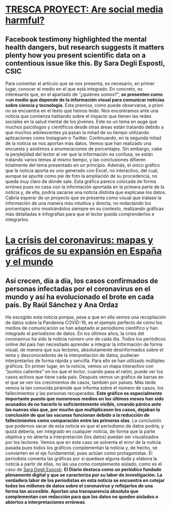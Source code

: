 
# [TRESCA PROYECT: Are social media harmful?](https://trescaproject.eu/2021/10/07/are-social-media-harmful-yes-say-most-europeans-but-its-complicated/)
## Facebook testimony highlighted the mental health dangers, but research suggests it matters plenty how you present scientific data on a contentious issue like this. By Sara Degli Esposti, CSIC
Para comentar el artículo que se nos presenta, es necesario, en primer lugar, conocer el medio en el que está integrado. En concreto, es interesante que, en el apartado de “¿quiénes somos?”, **se presenten como >un medio que depende de la información visual para comunicar noticias sobre ciencia y tecnología**. Esta premisa, como puede observarse, a priori no se encuentra en el texto que hemos leído.
Nos encontramos ante una noticia que comienza hablando sobre el impacto que tienen las redes sociales en la salud mental de los jóvenes. Este es un tema en auge que muchos psicólogos y científicos desde otras áreas están tratando debido a que muchos adolescentes ya pasan la mitad de su tiempo utilizando aplicaciones como Instagram o Twitter. 
Continuando, en la segunda mitad de la noticia se nos aportan más datos. Vemos que han realizado una encuesta y asistimos a enumeraciones de porcentajes. Sin embargo, cabe la perplejidad del lector al ver que la información es confusa, se están tratando varios temas al mismo tiempo, y las conclusiones difieren totalmente del tema presentado en un principio. Además, el único gráfico que la noticia aporta es uno generado con Excel, no interactivo, del cual, aunque se apunte como pie de foto la ampliación de su procedencia, no queda muy claro de dónde sale. Esta gráfica parece colocada de forma errónea pues no casa con la información aportada en la primera parte de la noticia y, de ella, podría sacarse una noticia distinta que explicase los datos.
Cabría esperar de un proyecto que se presenta como visual que tratase la información de una manera más intuitiva y directa, no redactando los porcentajes sino mostrándolos siempre en su contexto, realizando gráficas más detalladas e infografías para que el lector pueda comprenderlos e integrarlos. 
# [La crisis del coronavirus: mapas y gráficos de su expansión en España y el mundo](https://www.eldiario.es/sociedad/crisis-coronavirus-graficos-expansion-espana_1_1033878.html) 
## Así crecen, día a día, los casos confirmados de personas infectadas por el coronavirus en el mundo y así ha evolucionado el brote en cada país. By Raúl Sánchez y Ana Ordaz
He escogido esta noticia porque, pese a que en ella vemos una recopilación de datos sobre la Pandemia COVID-19, es el ejemplo perfecto de cómo los medios de comunicación se han adaptado al periodismo científico y han integrado el periodismo de datos. En los últimos años, la crisis del coronavirus ha sido la noticia número uno de cada día. Todos los periódicos online del país han necesitado aprender a integrar la información de forma visual, de manera que sus lectores, absolutamente desinformados sobre el tema y desconocedores de la interpretación de datos, pudieran interpretarlos de forma rápida y sencilla.
Para ello se han utilizado múltiples gráficos. En primer lugar, en la noticia, vemos un mapa interactivo con “puntos calientes” en los que el lector, cuando pasa el ratón, puede ver los casos activos que tiene cada país. Después vemos un gráfico de barras en el que se ven los crecimientos de casos, también por países. Más tarde vemos la tan conocida pirámide que informa sobre el número de casos, los fallecimientos y las personas recuperadas. **Este gráfico es especialmente importante puesto que numerosos medios en los últimos meses han sido acusados de no hacerlo lo suficientemente visible, creando pánico ante las nuevas olas que, por mucho que multiplicasen los casos, dejaban la conclusión de que las vacunas funcionan debido a la reducción de fallecimientos como comparación entre las primeras olas**. 
La conclusión que podemos sacar de esta noticia es que el periodismo de datos podría, y quizá debería, ser integrado en cualquier noticia, de forma que la parte objetiva y no abierta a interpretación (los datos) puedan ser visualizados por los lectores. Vemos que en este caso se solventa el error de la noticia pasada pues todos los gráficos complementan la noticia y, de hecho, se convierten en el eje fundamental, pues actúan como protagonistas. El periodista comenta las gráficas por si quedase alguna duda y elabora la noticia a partir de ellas, no las usa como complemento aislado, como es el caso de [Sara Degli Esposti](https://trescaproject.eu/2021/10/07/are-social-media-harmful-yes-say-most-europeans-but-its-complicated/).
**El Diario destaca como un periódico fundado plenamente digital y que se caracteriza por su labor de investigación. La verdadera labor de los periodistas en esta noticia se encuentra en cotejar todos los millones de datos sobre el coronavirus y reflejarlos de una forma tan accesible. Aportan una transparencia absoluta que complementan con redacción para que los datos no queden aislados o abiertos a interpretaciones erróneas**. 

